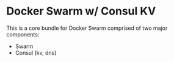 # Docker Swarm w/ Consul KV

This is a core bundle for Docker Swarm comprised of two major components:

 - Swarm
 - Consul (kv, dns)


